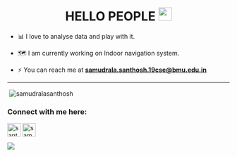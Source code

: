<h1 align="center">HELLO PEOPLE <img src="https://github.com/TheDudeThatCode/TheDudeThatCode/blob/master/Assets/Hi.gif" width="30px"></h1>

  
- 📊 I love to analyse data and play with it.
  
- 🗺 I am currently working on Indoor navigation system.

- ⚡ You can reach me at **samudrala.santhosh.19cse@bmu.edu.in**
<hr>

<p>&nbsp;<img align="center" src="https://github-readme-stats.vercel.app/api?username=DCGUY009&theme=dark&show_icons=true" alt="samudralasanthosh" /></p>

<!-- <h3 align="left"><b>My Badges: </b></h3>

<a href="https://dev.to/badge/hacktoberfest-2020" target="_blank">
<img src="https://res.cloudinary.com/practicaldev/image/fetch/s--ipK3ZYfm--/c_limit,f_auto,fl_progressive,q_80,w_375/https://dev-to-uploads.s3.amazonaws.com/uploads/badge/badge_image/80/hacktoberfest2020-badge_2.png" width=100>
</a> -->

<h3 align="left"><b>Connect with me here:</b></h3>
<p align="left">


<a href="https://twitter.com/santoshsamudra3" target="blank"><img align="center" src="https://img.shields.io/badge/Twitter-1DA1F2?style=for-the-badge&logo=twitter&logoColor=white" alt=" santoshsamudra3" height="30"/></a>
<a href="https://www.linkedin.com/in/samudralasanthosh/" target="blank"><img align="center" src="https://img.shields.io/badge/LinkedIn-0077B5?style=for-the-badge&logo=linkedin&logoColor=white" alt="samudralasanthosh" height="30"/></a>
</p>

![](https://komarev.com/ghpvc/?username=DCGUY009&color=orange&label=👀👀👀)
